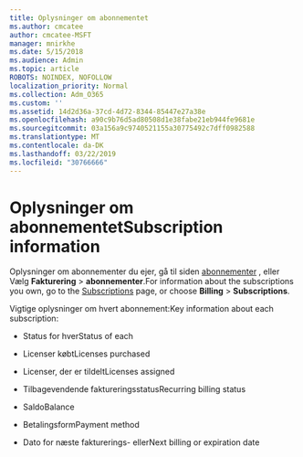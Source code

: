 ```yaml
---
title: Oplysninger om abonnementet
ms.author: cmcatee
author: cmcatee-MSFT
manager: mnirkhe
ms.date: 5/15/2018
ms.audience: Admin
ms.topic: article
ROBOTS: NOINDEX, NOFOLLOW
localization_priority: Normal
ms.collection: Adm_O365
ms.custom: ''
ms.assetid: 14d2d36a-37cd-4d72-8344-85447e27a38e
ms.openlocfilehash: a90c9b76d5ad80508d1e38fabe21eb944fe9681e
ms.sourcegitcommit: 03a156a9c9740521155a30775492c7dff0982588
ms.translationtype: MT
ms.contentlocale: da-DK
ms.lasthandoff: 03/22/2019
ms.locfileid: "30766666"
---
```

# <a name="subscription-information"></a><span data-ttu-id="4453e-102">Oplysninger om abonnementet</span><span class="sxs-lookup"><span data-stu-id="4453e-102">Subscription information</span></span>

<span data-ttu-id="4453e-103">Oplysninger om abonnementer du ejer, gå til siden [abonnementer](https://go.microsoft.com/fwlink/p/?linkid=842054) , eller Vælg **Fakturering** \> **abonnementer**.</span><span class="sxs-lookup"><span data-stu-id="4453e-103">For information about the subscriptions you own, go to the [Subscriptions](https://go.microsoft.com/fwlink/p/?linkid=842054) page, or choose **Billing** \> **Subscriptions**.</span></span>
  
<span data-ttu-id="4453e-104">Vigtige oplysninger om hvert abonnement:</span><span class="sxs-lookup"><span data-stu-id="4453e-104">Key information about each subscription:</span></span>
  
- <span data-ttu-id="4453e-105">Status for hver</span><span class="sxs-lookup"><span data-stu-id="4453e-105">Status of each</span></span>
    
- <span data-ttu-id="4453e-106">Licenser købt</span><span class="sxs-lookup"><span data-stu-id="4453e-106">Licenses purchased</span></span>
    
- <span data-ttu-id="4453e-107">Licenser, der er tildelt</span><span class="sxs-lookup"><span data-stu-id="4453e-107">Licenses assigned</span></span>
    
- <span data-ttu-id="4453e-108">Tilbagevendende faktureringsstatus</span><span class="sxs-lookup"><span data-stu-id="4453e-108">Recurring billing status</span></span>
    
- <span data-ttu-id="4453e-109">Saldo</span><span class="sxs-lookup"><span data-stu-id="4453e-109">Balance</span></span>
    
- <span data-ttu-id="4453e-110">Betalingsform</span><span class="sxs-lookup"><span data-stu-id="4453e-110">Payment method</span></span>
    
- <span data-ttu-id="4453e-111">Dato for næste fakturerings- eller</span><span class="sxs-lookup"><span data-stu-id="4453e-111">Next billing or expiration date</span></span>
    

